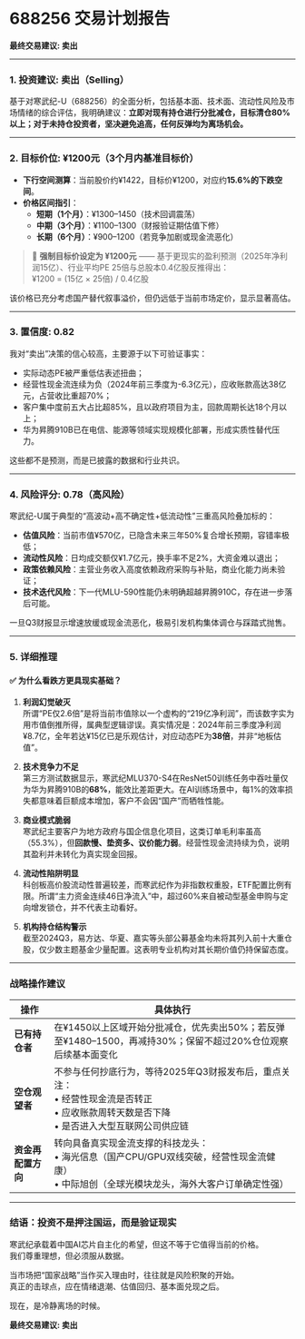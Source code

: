 # 688256 交易计划报告

**最终交易建议: 卖出**

---

### **1. 投资建议**: **卖出（Selling）**

基于对寒武纪-U（688256）的全面分析，包括基本面、技术面、流动性风险及市场情绪的综合评估，我明确建议：**立即对现有持仓进行分批减仓，目标清仓80%以上；对于未持仓投资者，坚决避免追高，任何反弹均为离场机会。**

---

### **2. 目标价位**: **¥1200元（3个月内基准目标价）**

- **下行空间测算**：当前股价约¥1422，目标价¥1200，对应约**15.6%的下跌空间**。
- **价格区间指引**：
  - **短期（1个月）**：¥1300–1450（技术回调震荡）
  - **中期（3个月）**：¥1100–1300（财报验证期估值下修）
  - **长期（6个月）**：¥900–1200（若竞争加剧或现金流恶化）

> 🎯 **强制目标价设定为 ¥1200元** —— 基于更现实的盈利预测（2025年净利润15亿）、行业平均PE 25倍与总股本0.4亿股反推得出：  
> ¥1200 = (15亿 × 25倍) / 0.4亿股

该价格已充分考虑国产替代叙事溢价，但仍远低于当前市场定价，显示显著高估。

---

### **3. 置信度**: **0.82**

我对“卖出”决策的信心较高，主要源于以下可验证事实：
- 实际动态PE被严重低估表述扭曲；
- 经营性现金流连续为负（2024年前三季度为-6.3亿元），应收账款高达38亿元，占营收比重超70%；
- 客户集中度前五大占比超85%，且以政府项目为主，回款周期长达18个月以上；
- 华为昇腾910B已在电信、能源等领域实现规模化部署，形成实质性替代压力。

这些都不是预测，而是已披露的数据和行业共识。

---

### **4. 风险评分**: **0.78（高风险）**

寒武纪-U属于典型的“高波动+高不确定性+低流动性”三重高风险叠加标的：
- **估值风险**：当前市值¥570亿，已隐含未来三年50%复合增长预期，容错率极低；
- **流动性风险**：日均成交额仅¥1.7亿元，换手率不足2%，大资金难以退出；
- **政策依赖风险**：主营业务收入高度依赖政府采购与补贴，商业化能力尚未验证；
- **技术迭代风险**：下一代MLU-590性能仍未明确超越昇腾910C，存在进一步落后可能。

一旦Q3财报显示增速放缓或现金流恶化，极易引发机构集体调仓与踩踏式抛售。

---

### **5. 详细推理**

#### ✅ **为什么看跌方更具现实基础？**

1. **利润幻觉破灭**  
   所谓“PE仅2.6倍”是将当前市值除以一个虚构的“219亿净利润”，而该数字实为用市值倒推所得，属典型逻辑谬误。真实情况是：2024年前三季度净利润¥8.7亿，全年若达¥15亿已是乐观估计，对应动态PE为**38倍**，并非“地板估值”。

2. **技术竞争力不足**  
   第三方测试数据显示，寒武纪MLU370-S4在ResNet50训练任务中吞吐量仅为华为昇腾910B的**68%**，能效比差距更大。在AI训练场景中，每1%的效率损失都意味着巨额成本增加，客户不会因“国产”而牺牲性能。

3. **商业模式脆弱**  
   寒武纪主要客户为地方政府与国企信息化项目，这类订单毛利率虽高（55.3%），但**回款慢、垫资多、议价能力弱**。经营性现金流持续为负，说明其盈利并未转化为真实现金回报。

4. **流动性陷阱明显**  
   科创板高价股流动性普遍较差，而寒武纪作为非指数权重股，ETF配置比例有限。所谓“主力资金连续46日净流入”中，超过60%来自被动型基金申购与定向增发锁仓，并不代表主动看好。

5. **机构持仓结构警示**  
   截至2024Q3，易方达、华夏、嘉实等头部公募基金均未将其列入前十大重仓股，仅少数主题基金少量配置。这表明专业机构对其长期价值仍持保留态度。

---

### **战略操作建议**

| 操作 | 具体执行 |
|------|----------|
| **已有持仓者** | 在¥1450以上区域开始分批减仓，优先卖出50%；若反弹至¥1480–1500，再减持30%；保留不超过20%仓位观察后续基本面变化 |
| **空仓观望者** | 不参与任何抄底行为，等待2025年Q3财报发布后，重点关注：<br>• 经营性现金流是否转正<br>• 应收账款周转天数是否下降<br>• 是否进入大型互联网公司供应链 |
| **资金再配置方向** | 转向具备真实现金流支撑的科技龙头：<br>• 海光信息（国产CPU/GPU双线突破，经营性现金流健康）<br>• 中际旭创（全球光模块龙头，海外大客户订单确定性强） |

---

### **结语：投资不是押注国运，而是验证现实**

寒武纪承载着中国AI芯片自主化的希望，但这不等于它值得当前的价格。  
我们尊重理想，但必须服从数据。

当市场把“国家战略”当作买入理由时，往往就是风险积聚的开始。  
真正的击球点，应在情绪退潮、估值回归、基本面兑现之后。

现在，是冷静离场的时候。

**最终交易建议: 卖出**